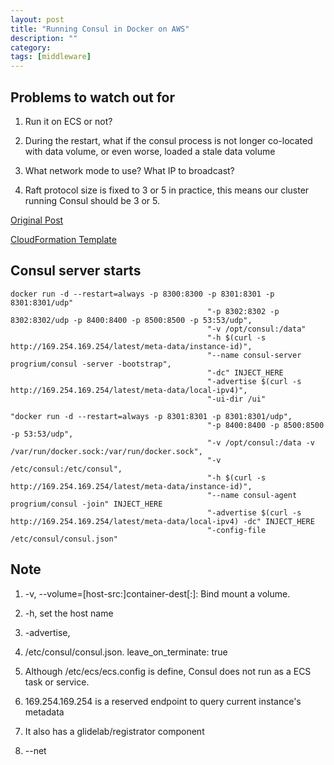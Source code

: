 ```yaml
---
layout: post
title: "Running Consul in Docker on AWS" 
description: ""
category: 
tags: [middleware]
---
```


Problems to watch out for
---------
1. Run it on ECS or not?

2. During the restart, what if the consul process is not longer co-located with data volume, or even worse, loaded a stale data volume

3. What network mode to use? What IP to broadcast?

4. Raft protocol size is fixed to 3 or 5 in practice, this means our cluster running Consul should be 3 or 5.

[Original Post](https://aws.amazon.com/blogs/compute/service-discovery-via-consul-with-amazon-ecs/)

[CloudFormation Template](https://github.com/awslabs/service-discovery-ecs-consul/blob/master/service-discovery-blog-template)

Consul server starts
------

```
docker run -d --restart=always -p 8300:8300 -p 8301:8301 -p 8301:8301/udp"
                                            "-p 8302:8302 -p 8302:8302/udp -p 8400:8400 -p 8500:8500 -p 53:53/udp",
                                            "-v /opt/consul:/data"
                                            "-h $(curl -s http://169.254.169.254/latest/meta-data/instance-id)",
                                            "--name consul-server progrium/consul -server -bootstrap",
                                            "-dc" INJECT_HERE
                                            "-advertise $(curl -s http://169.254.169.254/latest/meta-data/local-ipv4)",
                                            "-ui-dir /ui"

```
```
"docker run -d --restart=always -p 8301:8301 -p 8301:8301/udp",
                                            "-p 8400:8400 -p 8500:8500 -p 53:53/udp",
                                            "-v /opt/consul:/data -v /var/run/docker.sock:/var/run/docker.sock",
                                            "-v /etc/consul:/etc/consul",
                                            "-h $(curl -s http://169.254.169.254/latest/meta-data/instance-id)",
                                            "--name consul-agent progrium/consul -join" INJECT_HERE
                                            "-advertise $(curl -s http://169.254.169.254/latest/meta-data/local-ipv4) -dc" INJECT_HERE
                                            "-config-file /etc/consul/consul.json"
```
Note
-------

1. -v, --volume=[host-src:]container-dest[:<options>]: Bind mount a volume.

2. -h, set the host name

3. -advertise, 

4. /etc/consul/consul.json. leave_on_terminate: true

5. Although /etc/ecs/ecs.config is define, Consul does not run as a ECS task or service.

6. 169.254.169.254 is a reserved endpoint to query current instance's metadata

7. It also has a glidelab/registrator component

8. --net
